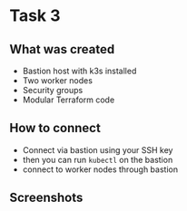 # Task 3

## What was created

- Bastion host with k3s installed
- Two worker nodes
- Security groups
- Modular Terraform code

## How to connect

- Connect via bastion using your SSH key
- then you can run `kubectl` on the bastion
- connect to worker nodes through bastion

## Screenshots


